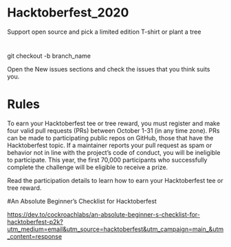 # Hacktoberfest_2020
Support open source and pick a limited edition T-shirt or plant a tree
#

git checkout -b branch_name

Open the New issues sections and check the issues that you think suits you.


# Rules

To earn your Hacktoberfest tee or tree reward, you must register and make four valid pull requests (PRs) between October 1-31 (in any time zone). PRs can be made to participating public repos on GitHub, those that have the Hacktoberfest topic. If a maintainer reports your pull request as spam or behavior not in line with the project’s code of conduct, you will be ineligible to participate. This year, the first 70,000 participants who successfully complete the challenge will be eligible to receive a prize.

Read the participation details to learn how to earn your Hacktoberfest tee or tree reward.

#An Absolute Beginner’s Checklist for Hacktoberfest 

https://dev.to/cockroachlabs/an-absolute-beginner-s-checklist-for-hacktoberfest-p2k?utm_medium=email&utm_source=hacktoberfest&utm_campaign=main_&utm_content=response
